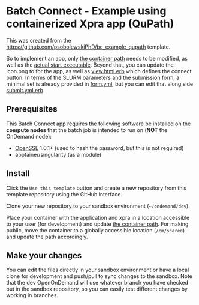 # Batch Connect - Example using containerized Xpra app (QuPath)

This was created from the https://github.com/psobolewskiPhD/bc_example_qupath template.

So to implement an app, only [the container path](https://github.com/psobolewskiPhD/bc_example_qupath/blob/be88adf8636531c6078c783e7b55d85512c82830/template/before.sh.erb#L54) needs to be modified, as well as the [actual start executable](https://github.com/psobolewskiPhD/bc_example_qupath/blob/be88adf8636531c6078c783e7b55d85512c82830/template/script.sh.erb#L36). Beyond that, you can update the icon.png to for the app, as well as [view.html.erb](https://github.com/psobolewskiPhD/bc_example_qupath/blob/main/view.html.erb) which defines the connect button.
In terms of the SLURM parameters and the submission form, a minimal set is already provided in [form.yml](https://github.com/psobolewskiPhD/bc_example_qupath/blob/main/form.yml), but you can edit that along side [submit.yml.erb](https://github.com/psobolewskiPhD/bc_example_qupath/blob/main/submit.yml.erb).

## Prerequisites

This Batch Connect app requires the following software be installed on the
**compute nodes** that the batch job is intended to run on (**NOT** the
OnDemand node):

- [OpenSSL](https://www.openssl.org/) 1.0.1+ (used to hash the password, but this is not required)
- apptainer/singularity (as a module)

## Install

Click the `Use this template` button and create a new repository from this template repository using the GitHub interface.

Clone your new repository to your sandbox environment (`~/ondemand/dev`).

Place your container with the application and xpra in a location accessible to your user (for development) and update [the container path](https://github.com/psobolewskiPhD/bc_example_qupath/blob/be88adf8636531c6078c783e7b55d85512c82830/template/before.sh.erb#L54). For making public, move the container to a globally accessible location (`/cm/shared`) and update the path accordingly.

## Make your changes

You can edit the files directly in your sandbox environment or have a local clone for development and push/pull to sync changes to the sandbox. Note that the dev OpenOnDemand will use whatever branch you have checked out in the sandbox repository, so you can easily test different changes by working in branches.
